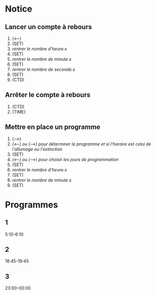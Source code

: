# Notice
## Lancer un compte à rebours
1. (<--)
2. (SET)
3. *rentrer le nombre d'heure.s*
4. (SET)
5. *rentrer le nombre de minute.s*
6. (SET)
7. *rentrer le nombre de seconde.s*
8. (SET)
9. (CTD)
## Arrêter le compte à rebours
1. (CTD)
2. (TIME)
## Mettre en place un programme
1. (-->)
2. *(<--) ou (-->) pour déterminer le programme et si l'horaire est celui de l'allumage ou l'extinction*
3. (SET)
4. *(<--) ou (-->) pour choisir les jours de programmation*
5. (SET)
6. *rentrer le nombre d'heure.s*
7. (SET)
8. *rentrer le nombre de minute.s*
9. (SET)
# Programmes
## 1
5:10-6:10
## 2
18:45-19:45
## 3
23:00-00:00